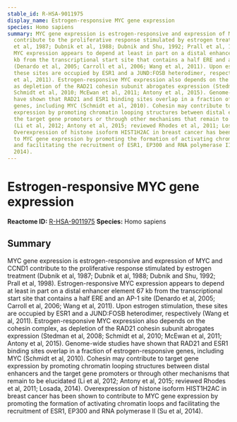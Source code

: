 ```yaml
---
stable_id: R-HSA-9011975
display_name: Estrogen-responsive MYC gene expression
species: Homo sapiens
summary: MYC gene expression is estrogen-responsive and expression of MYC and CCND1
  contribute to the proliferative response stimulated by estrogen treatment (Dubnik
  et al, 1987; Dubnik et al, 1988; Dubnik and Shu, 1992; Prall et al, 1998). Estrogen-responsive
  MYC expression appears to depend at least in part on a distal enhancer element 67
  kb from the transcriptional start site that contains a half ERE and an AP-1 site
  (Denardo et al, 2005; Carroll et al, 2006; Wang et al, 2011). Upon estrogen stimulation,
  these sites are occupied by ESR1 and a JUND:FOSB heterodimer, respectively (Wang
  et al, 2011). Estrogen-responsive MYC expression also depends on the cohesin complex,
  as depletion of the RAD21 cohesin subunit abrogates expression (Stedman et al, 2008;
  Schmidt et al, 2010; McEwan et al, 2011; Antony et al, 2015). Genome-wide studies
  have shown that RAD21 and ESR1 binding sites overlap in a fraction of estrogen-responsive
  genes, including MYC (Schmidt et al, 2010). Cohesin may contribute to target gene
  expression by promoting chromatin looping structures between distal enhancers and
  the target gene promoters or through other mechanisms that remain to be elucidated
  (Li et al, 2012; Antony et al, 2015; reviewed Rhodes et al, 2011; Losada, 2014).
  Overexpression of histone isoform HIST1H2AC in breast cancer has been shown to contribute
  to MYC gene expression by promoting the formation of activating chromatin loops
  and facilitating the recruitment of ESR1, EP300 and RNA polymerase II (Su et al,
  2014).
---
```


# Estrogen-responsive MYC gene expression
**Reactome ID:** [R-HSA-9011975](https://reactome.org/content/detail/R-HSA-9011975)
**Species:** Homo sapiens

## Summary

MYC gene expression is estrogen-responsive and expression of MYC and CCND1 contribute to the proliferative response stimulated by estrogen treatment (Dubnik et al, 1987; Dubnik et al, 1988; Dubnik and Shu, 1992; Prall et al, 1998). Estrogen-responsive MYC expression appears to depend at least in part on a distal enhancer element 67 kb from the transcriptional start site that contains a half ERE and an AP-1 site (Denardo et al, 2005; Carroll et al, 2006; Wang et al, 2011). Upon estrogen stimulation, these sites are occupied by ESR1 and a JUND:FOSB heterodimer, respectively (Wang et al, 2011). Estrogen-responsive MYC expression also depends on the cohesin complex, as depletion of the RAD21 cohesin subunit abrogates expression (Stedman et al, 2008; Schmidt et al, 2010; McEwan et al, 2011; Antony et al, 2015). Genome-wide studies have shown that RAD21 and ESR1 binding sites overlap in a fraction of estrogen-responsive genes, including MYC (Schmidt et al, 2010). Cohesin may contribute to target gene expression by promoting chromatin looping structures between distal enhancers and the target gene promoters or through other mechanisms that remain to be elucidated (Li et al, 2012; Antony et al, 2015; reviewed Rhodes et al, 2011; Losada, 2014). Overexpression of histone isoform HIST1H2AC in breast cancer has been shown to contribute to MYC gene expression by promoting the formation of activating chromatin loops and facilitating the recruitment of ESR1, EP300 and RNA polymerase II (Su et al, 2014).
